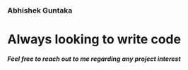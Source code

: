 ### Abhishek Guntaka

# Always looking to write code 
***Feel free to reach out to me regarding any project interest***
